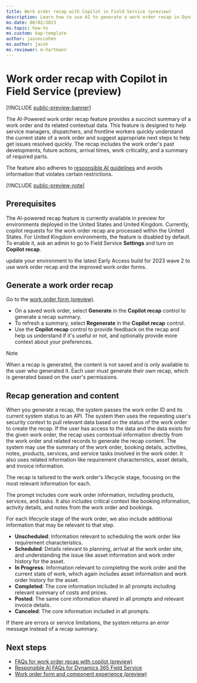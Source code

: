 ```yaml
---
title: Work order recap with Copilot in Field Service (preview)
description: Learn how to use AI to generate a work order recap in Dynamics 365 Field Service.
ms.date: 08/02/2023
ms.topic: how-to
ms.custom: bap-template
author: jasonccohen
ms.author: jacoh
ms.reviewer: m-hartmann
---
```


# Work order recap with Copilot in Field Service (preview)

[!INCLUDE [public-preview-banner](../includes/public-preview-banner.md)]

The AI-Powered work order recap feature provides a succinct summary of a work order and its related contextual data. This feature is designed to help service managers, dispatchers, and frontline workers quickly understand the current state of a work order and suggest appropriate next steps to help get issues resolved quickly. The recap includes the work order's past developments, future actions, arrival times, work criticality, and a summary of required parts.

The feature also adheres to [responsible AI guidelines](faqs-work-order-recap.md) and avoids information that violates certain restrictions.

[!INCLUDE [public-preview-note](../includes/public-preview-note.md)]

## Prerequisites

The AI-powered recap feature is currently available in preview for environments deployed in the United States and United Kingdom. Currently, copilot requests for the work order recap are processed within the United States. For United Kingdom environments, the feature is disabled by default. To enable it, ask an admin to go to Field Service **Settings** and turn on **Copilot recap**.

update your environment to the latest Early Access build for 2023 wave 2 to use work order recap and the improved work order forms.

## Generate a work order recap

Go to the [work order form (preview)](work-order-experience.md).

- On a saved work order, select **Generate** in the **Copilot recap** control to generate a recap summary.
- To refresh a summary, select **Regenerate** in the **Copilot recap** control.
- Use the **Copilot recap** control to provide feedback on the recap and help us understand if it's useful or not, and optionally provide more context about your preferences.

> [!NOTE]
> When a recap is generated, the content is not saved and is only available to the user who generated it. Each user must generate their own recap, which is generated based on the user's permissions.

## Recap generation and content

When you generate a recap, the system passes the work order ID and its current system status to an API. The system then uses the requesting user's security context to pull relevant data based on the status of the work order to create the recap. If the user has access to the data and the data exists for the given work order, the recap uses contextual information directly from the work order and related records to generate the recap content. The system may use the summary of the work order, booking details, activities, notes, products, services, and service tasks involved in the work order. It also uses related information like requirement characteristics, asset details, and invoice information.

The recap is tailored to the work order's lifecycle stage, focusing on the most relevant information for each.

The prompt includes core work order information, including products, services, and tasks. It also includes critical context like booking information, activity details, and notes from the work order and bookings.

For each lifecycle stage of the work order, we also include additional information that may be relevant to that step.

- **Unscheduled**: Information relevant to scheduling the work order like requirement characteristics.
- **Scheduled**: Details relevant to planning, arrival at the work order site, and understanding the issue like asset information and work order history for the asset.
- **In Progress**: Information relevant to completing the work order and the current state of work, which again includes asset information and work order history for the asset.
- **Completed**: The core information included in all prompts including relevant summary of costs and prices.
- **Posted**: The same core information shared in all prompts and relevant invoice details.
- **Canceled**: The core information included in all prompts.

If there are errors or service limitations, the system returns an error message instead of a recap summary.

## Next steps

- [FAQs for work order recap with copilot (preview)](faqs-work-order-recap.md)
- [Responsible AI FAQs for Dynamics 365 Field Service](responsible-ai-overview.md)
- [Work order form and component experience (preview)](work-order-experience.md)
